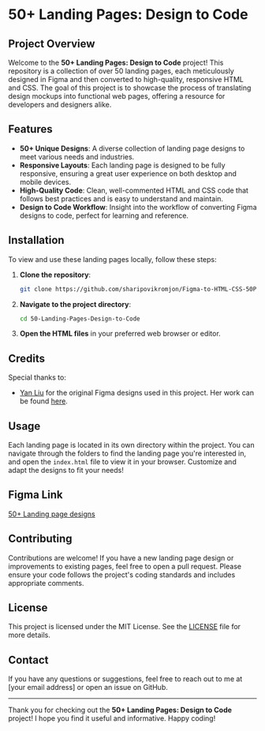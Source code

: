 # 50+ Landing Pages: Design to Code

## Project Overview

Welcome to the **50+ Landing Pages: Design to Code** project! This repository is a collection of over 50 landing pages, each meticulously designed in Figma and then converted to high-quality, responsive HTML and CSS. The goal of this project is to showcase the process of translating design mockups into functional web pages, offering a resource for developers and designers alike.

## Features

- **50+ Unique Designs**: A diverse collection of landing page designs to meet various needs and industries.
- **Responsive Layouts**: Each landing page is designed to be fully responsive, ensuring a great user experience on both desktop and mobile devices.
- **High-Quality Code**: Clean, well-commented HTML and CSS code that follows best practices and is easy to understand and maintain.
- **Design to Code Workflow**: Insight into the workflow of converting Figma designs to code, perfect for learning and reference.

## Installation

To view and use these landing pages locally, follow these steps:

1. **Clone the repository**:
    ```bash
    git clone https://github.com/sharipovikromjon/Figma-to-HTML-CSS-50Plus-Landing-Pages.gitf
    ```
2. **Navigate to the project directory**:
    ```bash
    cd 50-Landing-Pages-Design-to-Code
    ```
3. **Open the HTML files** in your preferred web browser or editor.

## Credits

Special thanks to:

- [Yan Liu](https://twitter.com/abbpandalyn) for the original Figma designs used in this project. Her work can be found [here](https://www.figma.com/@yanliu).

## Usage

Each landing page is located in its own directory within the project. You can navigate through the folders to find the landing page you're interested in, and open the `index.html` file to view it in your browser. Customize and adapt the designs to fit your needs!

## Figma Link

[50+ Landing page designs](https://www.figma.com/design/mmndrBp7OKfNM9WcuSr0sT/50%2B-Landing-page-designs-(Community)?node-id=801-2256&m=dev)

## Contributing

Contributions are welcome! If you have a new landing page design or improvements to existing pages, feel free to open a pull request. Please ensure your code follows the project's coding standards and includes appropriate comments.

## License

This project is licensed under the MIT License. See the [LICENSE](LICENSE) file for more details.

## Contact

If you have any questions or suggestions, feel free to reach out to me at [your email address] or open an issue on GitHub.

---

Thank you for checking out the **50+ Landing Pages: Design to Code** project! I hope you find it useful and informative. Happy coding!
